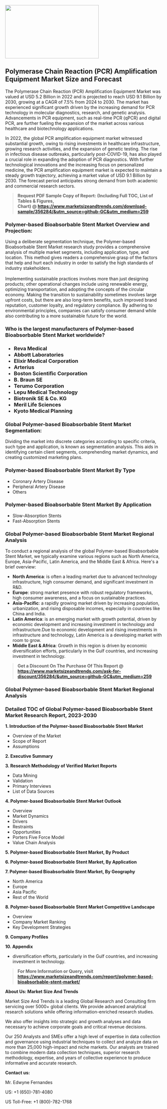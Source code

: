 <p><img class="alignnone size-medium wp-image-20088" src="https://ffe5etoiles.com/wp-content/uploads/2024/12/MST1-300x171.png" alt="" width="300" height="171" /></p><h2>Polymerase Chain Reaction (PCR) Amplification Equipment Market Size and Forecast</h2><p>The Polymerase Chain Reaction (PCR) Amplification Equipment Market was valued at USD 5.2 Billion in 2022 and is projected to reach USD 9.1 Billion by 2030, growing at a CAGR of 7.5% from 2024 to 2030. The market has experienced significant growth driven by the increasing demand for PCR technology in molecular diagnostics, research, and genetic analysis. Advancements in PCR equipment, such as real-time PCR (qPCR) and digital PCR, are further fueling the expansion of the market across various healthcare and biotechnology applications.</p><p>In 2022, the global PCR amplification equipment market witnessed substantial growth, owing to rising investments in healthcare infrastructure, growing research activities, and the expansion of genetic testing. The rise in infectious disease outbreaks, particularly post-COVID-19, has also played a crucial role in expanding the adoption of PCR diagnostics. With further technological innovations and the increasing focus on personalized medicine, the PCR amplification equipment market is expected to maintain a steady growth trajectory, achieving a market value of USD 9.1 Billion by 2030. The forecast period anticipates strong demand from both academic and commercial research sectors.</p></p><blockquote id="" class=""><strong>Request PDF Sample Copy of Report: (Including Full TOC, List of Tables &amp; Figures, Chart)&nbsp;@&nbsp;<strong><a href="https://www.marketsizeandtrends.com/download-sample/356284/&utm_source=github-GC&utm_medium=259" target="_blank">https://www.marketsizeandtrends.com/download-sample/356284/&utm_source=github-GC&utm_medium=259</a></strong></strong></blockquote><h3 id="" class="">Polymer-based Bioabsorbable Stent Market&nbsp;Overview and Projection:</h3><p id="" class="">Using a deliberate segmentation technique, the Polymer-based Bioabsorbable Stent Market research study provides a comprehensive analysis of multiple market segments, including application, type, and location. This method gives readers a comprehensive grasp of the factors that help and hurt each industry in order to satisfy the high standards of industry stakeholders. <br /> <br />Implementing sustainable practices involves more than just designing products; other operational changes include using renewable energy, optimizing transportation, and adopting the concepts of the circular economy. Making the transition to sustainability sometimes involves large upfront costs, but there are also long-term benefits, such improved brand reputation, customer loyalty, and regulatory compliance. By adhering to environmental principles, companies can satisfy consumer demand while also contributing to a more sustainable future for the world.</p><h3 id="" class="">Who is the largest manufacturers of&nbsp;Polymer-based Bioabsorbable Stent Market worldwide?</h3><h3 class=""><p><ul><li>Reva Medical </li><li> Abbott Laboratories </li><li> Elixir Medical Corporation </li><li> Arterius </li><li> Boston Scientific Corporation </li><li> B. Braun SE </li><li> Terumo Corporation </li><li> Lepu Medical Technology </li><li> Biotronik SE & Co. KG </li><li> Meril Life Sciences </li><li> Kyoto Medical Planning</li></ul></p></h3><h3 id="" class="">Global&nbsp;Polymer-based Bioabsorbable Stent Market Segmentation:</h3><p id="" class="">Dividing the market into discrete categories according to specific criteria, such type and application, is known as segmentation analysis. This aids in identifying certain client segments, comprehending market dynamics, and creating customized marketing plans.</p><h3 id="" class="">Polymer-based Bioabsorbable Stent Market&nbsp;By Type</h3><p><p><ul><li>Coronary Artery Disease</li><li> Peripheral Artery Disease</li><li> Others</p></li></ul></p></p><h3 id="" class="">Polymer-based Bioabsorbable Stent Market&nbsp;By Application</h3><p class=""><p><ul><li>Slow-Absorption Stents</li><li> Fast-Absorption Stents</li></ul></p></p><h3 id="" class="">Global Polymer-based Bioabsorbable Stent Market Regional Analysis</h3><p id="" class="">To conduct a regional analysis of the global Polymer-based Bioabsorbable Stent Market, we typically examine various regions such as North America, Europe, Asia-Pacific, Latin America, and the Middle East &amp; Africa. Here's a brief overview:</p><ul><li><strong>North America</strong>: is often a leading market due to advanced technology infrastructure, high consumer demand, and significant investment in R&amp;D.</li><li><strong>Europe</strong>: strong market presence with robust regulatory frameworks, high consumer awareness, and a focus on sustainable practices.</li><li><strong>Asia-Pacific</strong>: a rapidly growing market driven by increasing population, urbanization, and rising disposable incomes, especially in countries like China and India.</li><li><strong>Latin America</strong>: is an emerging market with growth potential, driven by economic development and increasing investment in technology and infrastructure.Due to economic development and rising investments in infrastructure and technology, Latin America is a developing market with room to grow.</li><li><strong>Middle East &amp; Africa</strong>: Growth in this region is driven by economic diversification efforts, particularly in the Gulf countries, and increasing investment in technology.</li></ul><blockquote id="" class=""><strong>Get a Discount On The Purchase Of This Report @ <strong><a href="https://www.marketsizeandtrends.com/ask-for-discount/356284/&utm_source=github-GC&utm_medium=259" target="_blank">https://www.marketsizeandtrends.com/ask-for-discount/356284/&utm_source=github-GC&utm_medium=259</a></strong></strong></blockquote><h3 id="" class="">Global Polymer-based Bioabsorbable Stent Market Regional Analysis</h3><h3 id="" class="">Detailed TOC of Global Polymer-based Bioabsorbable Stent Market Research Report, 2023-2030</h3><p id="" class=""><strong>1. Introduction of the Polymer-based Bioabsorbable Stent Market</strong></p><ul><li>Overview of the Market</li><li>Scope of Report</li><li>Assumptions</li></ul><p id="" class=""><strong>2. Executive Summary</strong></p><p id="" class=""><strong>3. Research Methodology of Verified Market Reports</strong></p><ul><li>Data Mining</li><li>Validation</li><li>Primary Interviews</li><li>List of Data Sources</li></ul><p id="" class=""><strong>4. Polymer-based Bioabsorbable Stent Market Outlook</strong></p><ul><li>Overview</li><li>Market Dynamics</li><li>Drivers</li><li>Restraints</li><li>Opportunities</li><li>Porters Five Force Model</li><li>Value Chain Analysis</li></ul><p id="" class=""><strong>5. Polymer-based Bioabsorbable Stent Market, By Product</strong></p><p id="" class=""><strong>6. Polymer-based Bioabsorbable Stent Market, By Application</strong></p><p id="" class=""><strong>7. Polymer-based Bioabsorbable Stent Market, By Geography</strong></p><ul><li>North America</li><li>Europe</li><li>Asia Pacific</li><li>Rest of the World</li></ul><p id="" class=""><strong>8. Polymer-based Bioabsorbable Stent Market Competitive Landscape</strong></p><ul><li>Overview</li><li>Company Market Ranking</li><li>Key Development Strategies</li></ul><p id="" class=""><strong>9. Company Profiles</strong></p><p id="" class=""><strong>10. Appendix</strong></p><ul><li>diversification efforts, particularly in the Gulf countries, and increasing investment in technology.</li></ul><blockquote id="" class=""><strong>For More Information or Query, visit <strong><strong><a href="https://www.marketsizeandtrends.com/report/polymer-based-bioabsorbable-stent-market/" target="_blank">https://www.marketsizeandtrends.com/report/polymer-based-bioabsorbable-stent-market/</a></strong></strong></strong></blockquote><p id="" class=""><strong>About Us: Market Size And Trends</strong></p><p id="" class="">Market Size And Trends is a leading Global Research and Consulting firm servicing over 5000+ global clients. We provide advanced analytical research solutions while offering information-enriched research studies.</p><p id="" class="">We also offer insights into strategic and growth analyses and data necessary to achieve corporate goals and critical revenue decisions.</p><p id="" class="">Our 250 Analysts and SMEs offer a high level of expertise in data collection and governance using industrial techniques to collect and analyze data on more than 25,000 high-impact and niche markets. Our analysts are trained to combine modern data collection techniques, superior research methodology, expertise, and years of collective experience to produce informative and accurate research.</p><p id="" class=""><strong>Contact us:</strong></p><p id="" class="">Mr. Edwyne Fernandes</p><p id="" class="">US: +1 (650)-781-4080</p><p id="" class="">US Toll-Free: +1 (800)-782-1768</p>
